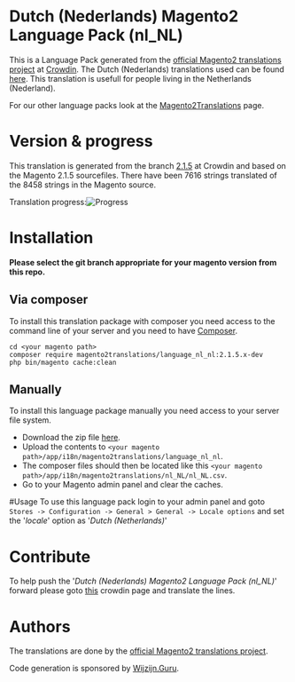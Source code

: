 # Dutch (Nederlands) Magento2 Language Pack (nl_NL)
This is a Language Pack generated from the [official Magento2 translations project](https://crowdin.com/project/magento-2) at [Crowdin](https://crowdin.com).
The Dutch (Nederlands) translations used can be found [here](https://crowdin.com/project/magento-2/nl).
This translation is usefull for people living in the Netherlands (Nederland).

For our other language packs look at the [Magento2Translations](http://magento2translations.github.io/) page.

# Version & progress
This translation is generated from the branch [2.1.5](https://crowdin.com/project/magento-2/nl#/2.1.5) at Crowdin and based on the Magento 2.1.5 sourcefiles.
There have been  7616 strings translated of the 8458 strings in the Magento source.

Translation progress:![Progress](http://progressed.io/bar/90)

# Installation
**Please select the git branch appropriate for your magento version from this repo.**
## Via composer
To install this translation package with composer you need access to the command line of your server and you need to have [Composer](https://getcomposer.org).
```
cd <your magento path>
composer require magento2translations/language_nl_nl:2.1.5.x-dev
php bin/magento cache:clean
```
## Manually
To install this language package manually you need access to your server file system.
* Download the zip file [here](https://github.com/Magento2Translations/language_nl_nl/archive/2.1.5.zip).
* Upload the contents to `<your magento path>/app/i18n/magento2translations/language_nl_nl`.
* The composer files should then be located like this `<your magento path>/app/i18n/magento2translations/nl_NL/nl_NL.csv`.
* Go to your Magento admin panel and clear the caches.

#Usage
To use this language pack login to your admin panel and goto `Stores -> Configuration -> General > General -> Locale options` and set the '*locale*' option as '*Dutch (Netherlands)*'

# Contribute
To help push the '*Dutch (Nederlands) Magento2 Language Pack (nl_NL)*' forward please goto [this](https://crowdin.com/project/magento-2/nl) crowdin page and translate the lines.

# Authors
The translations are done by the [official Magento2 translations project](https://crowdin.com/project/magento-2).

Code generation is sponsored by [Wijzijn.Guru](http://www.wijzijn.guru/).